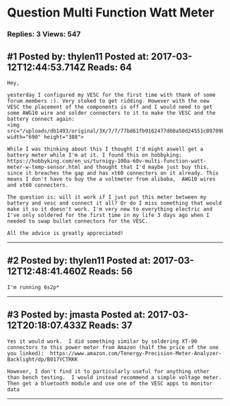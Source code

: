 # Question Multi Function Watt Meter

### Replies: 3 Views: 547

## \#1 Posted by: thylen11 Posted at: 2017-03-12T12:44:53.714Z Reads: 64

```
Hey,

yesterday I configured my VESC for the first time with thank of some forum members :). Very stoked to get ridding. However with the new VESC the placement of the components is off and I would need to get some AWG10 wire and solder connecters to it to make the VESC and the battery connect again:
<img src="/uploads/db1493/original/3X/7/7/77bd61fb9162477d60a50d24551c09709b4a9e00.jpg" width="690" height="388">

While I was thinking about this I thought I'd might aswell get a battery meter while I'm at it. I found this on hobbyking: https://hobbyking.com/en_us/turnigy-100a-60v-multi-function-watt-meter-w-temp-sensor.html and thought that I'd maybe just buy this, since it breaches the gap and has xt60 connecters on it already. This means I don't have to buy the a voltmeter from alibaba,  AWG10 wires and xt60 connecters.

The question is: will it work if I just put this meter between my battery and vesc and connect it all? Or do I miss something that would make it so it doesn't work. I'm very new to everything electric and I've only soldered for the first time in my life 3 days ago when I needed to swap bullet connectors for the VESC.

All the advice is greatly appreciated!
```

---
## \#2 Posted by: thylen11 Posted at: 2017-03-12T12:48:41.460Z Reads: 56

```
I'm running 6s2p*
```

---
## \#3 Posted by: jmasta Posted at: 2017-03-12T20:18:07.433Z Reads: 37

```
Yes it would work.  I did something similar by soldering XT-90 connectors to this power meter from Amazon (half the price of the one you linked):  https://www.amazon.com/Tenergy-Precision-Meter-Analyzer-Backlight/dp/B017YCTRKK

However, I don't find it to particularly useful for anything other than bench testing.  I would instead recommend a simple voltage meter. Then get a bluetooth module and use one of the VESC apps to monitor data
```

---
